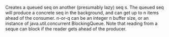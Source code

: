   Creates a queued seq on another (presumably lazy) seq s. The queued
  seq will produce a concrete seq in the background, and can get up to
  n items ahead of the consumer. n-or-q can be an integer n buffer
  size, or an instance of java.util.concurrent BlockingQueue. Note
  that reading from a seque can block if the reader gets ahead of the
  producer.